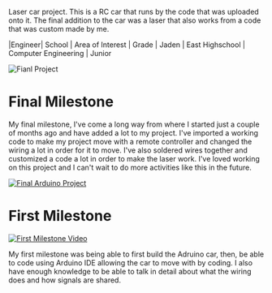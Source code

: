 Laser car project. This is a RC car that runs by the code that was uploaded onto it. The final addition to the car was a laser that also works from a code that was custom made by me. 

|Engineer|   School	       | Area of Interest	    | Grade
| Jaden  | East Highschool | Computer Engineering | Junior  

![Fianl Project](https://live.staticflickr.com/65535/53367182246_72895615a2_n.jpg)

# Final Milestone

My final milestone, I've come a long way from where I started just a couple of months ago and have added a lot to my project. I've imported a working code to make my project move with a remote controller and changed the wiring a lot in order for it to move. I've also soldered wires together and customized a code a lot in order to make the laser work. I've loved working on this project and I can't wait to do more activities like this in the future. 

[![Final Arduino Project](https://res.cloudinary.com/marcomontalbano/image/upload/v1682461069/video_to_markdown/images/youtube--IPL8EP8abRU-c05b58ac6eb4c4700831b2b3070cd403.jpg)](https://www.youtube.com/watch?v=IPL8EP8abRU "Final Arduino Project")


# First Milestone
  [![First Milestone Video ](https://res.cloudinary.com/marcomontalbano/image/upload/v1701379245/video_to_markdown/images/youtube--KBdnlJ9oyuk-c05b58ac6eb4c4700831b2b3070cd403.jpg)](https://www.youtube.com/watch?v=KBdnlJ9oyuk "First Milestone Video ")

My first milestone was being able to first build the Adruino car, then, be able to code using Arduino IDE allowing the car to move with by coding. I also have enough knowledge to be able to talk in detail about what the wiring does and how signals are shared. 

